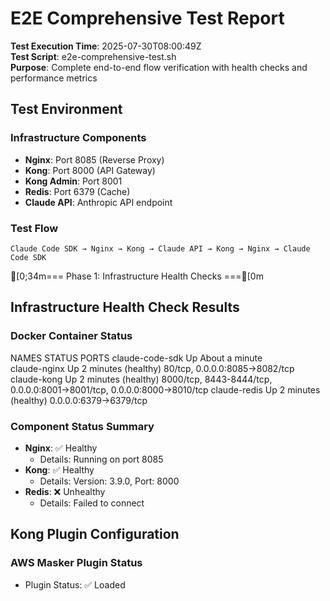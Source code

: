 # E2E Comprehensive Test Report

**Test Execution Time**: 2025-07-30T08:00:49Z  
**Test Script**: e2e-comprehensive-test.sh  
**Purpose**: Complete end-to-end flow verification with health checks and performance metrics

## Test Environment

### Infrastructure Components
- **Nginx**: Port 8085 (Reverse Proxy)
- **Kong**: Port 8000 (API Gateway)
- **Kong Admin**: Port 8001
- **Redis**: Port 6379 (Cache)
- **Claude API**: Anthropic API endpoint

### Test Flow
```
Claude Code SDK → Nginx → Kong → Claude API → Kong → Nginx → Claude Code SDK
```


[0;34m=== Phase 1: Infrastructure Health Checks ===[0m

## Infrastructure Health Check Results


### Docker Container Status
NAMES                   STATUS                   PORTS
claude-code-sdk         Up About a minute        
claude-nginx            Up 2 minutes (healthy)   80/tcp, 0.0.0.0:8085->8082/tcp
claude-kong             Up 2 minutes (healthy)   8000/tcp, 8443-8444/tcp, 0.0.0.0:8001->8001/tcp, 0.0.0.0:8000->8010/tcp
claude-redis            Up 2 minutes (healthy)   0.0.0.0:6379->6379/tcp

### Component Status Summary
- **Nginx**: ✅ Healthy
  - Details: Running on port 8085
- **Kong**: ✅ Healthy
  - Details: Version: 3.9.0, Port: 8000
- **Redis**: ❌ Unhealthy
  - Details: Failed to connect

## Kong Plugin Configuration

### AWS Masker Plugin Status
- Plugin Status: ✅ Loaded
